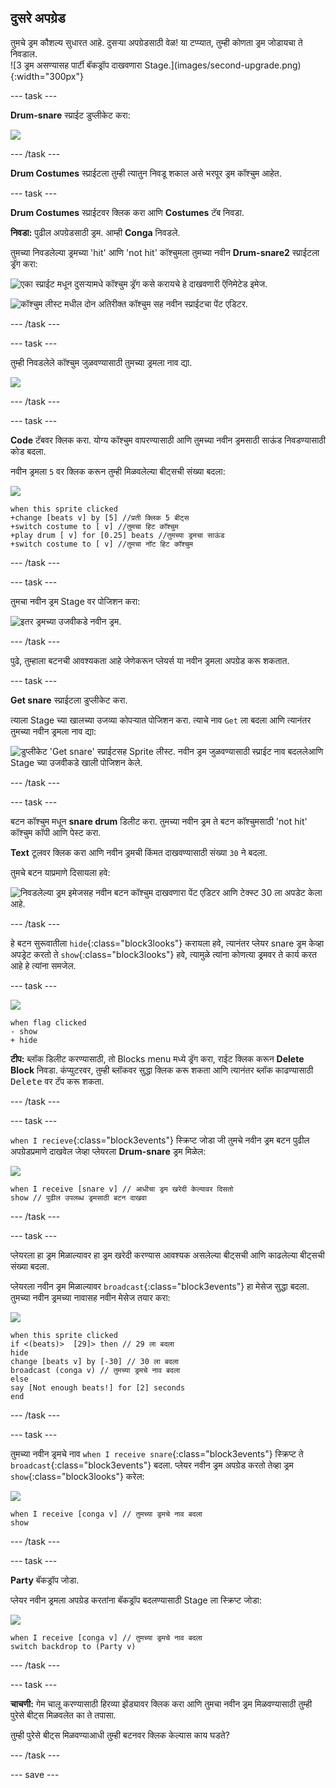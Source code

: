 ## दुसरे अपग्रेड

<div style="display: flex; flex-wrap: wrap">
<div style="flex-basis: 200px; flex-grow: 1; margin-right: 15px;">
तुमचे ड्रम कौशल्य सुधारत आहे. दुसऱ्या अपग्रेडसाठी वेळ! या टप्प्यात, तुम्ही कोणता ड्रम जोडायचा ते निवडाल.
</div>
<div>
![3 ड्रम असण्यासह पार्टी बॅकड्रॉप दाखवणारा Stage.](images/second-upgrade.png){:width="300px"}
</div>
</div>

--- task ---

**Drum-snare** स्प्राईट डुप्लीकेट करा:

![](images/duplicate-snare-drum.png)

--- /task ---

**Drum Costumes** स्प्राईटला तुम्ही त्यातुन निवडू शकाल असे भरपूर ड्रम कॉश्चुम आहेत.

--- task ---

**Drum Costumes** स्प्राईटवर क्लिक करा आणि **Costumes** टॅब निवडा.

**निवडा:** पुढील अपग्रेडसाठी ड्रम. आम्ही **Conga** निवडले.

तुमच्या निवडलेल्या ड्रमच्या 'hit' आणि 'not hit' कॉश्चुमला तुमच्या नवीन **Drum-snare2** स्प्राईटला ड्रॅग करा:

![एका स्प्राईट मधून दुसऱ्यामधे कॉश्चुम ड्रॅग कसे करायचे हे दाखवणारी ऍनिमेटेड इमेज.](images/drag-costumes.gif)

![कॉश्चुम लीस्ट मधील दोन अतिरीक्त कॉश्चुम सह नवीन स्प्राईटचा पेंट एडिटर.](images/drum-3-costumes.png)

--- /task ---

--- task ---

तुम्ही निवडलेले कॉश्चुम जुळवण्यासाठी तुमच्या ड्रमला नाव द्या.

![](images/drum-3-named.png)

--- /task ---

--- task ---

**Code** टॅबवर क्लिक करा. योग्य कॉश्चुम वापरण्यासाठी आणि तुमच्या नवीन ड्रमसाठी साऊंड निवडण्यासाठी कोड बदला.

नवीन ड्रमला `5` वर क्लिक करून तुम्ही मिळवलेल्या बीट्सची संख्या बदला:

![](images/drum-3-icon.png)

```blocks3
when this sprite clicked
+change [beats v] by [5] //प्रती क्लिक 5 बीट्स
+switch costume to [ v] //तुमचा हिट कॉश्चुम
+play drum [ v] for [0.25] beats //तुमच्या ड्रमचा साऊंड
+switch costume to [ v] //तुमचा नॉट हिट कॉश्चुम
```

--- /task ---

--- task ---

तुमचा नवीन ड्रम Stage वर पोजिशन करा:

![इतर ड्रमच्या उजवीकडे नवीन ड्रम.](images/drum-3-positioned.png)

--- /task ---

पुढे, तुम्हाला बटनची आवश्यकता आहे जेणेकरून प्लेयर्स या नवीन ड्रमला अपग्रेड करू शकतात.

--- task ---

**Get snare** स्प्राईटला डुप्लीकेट करा.

त्याला Stage च्या खालच्या उजव्या कोपऱ्यात पोजिशन करा. त्याचे नाव `Get` ला बदला आणि त्यानंतर तुमच्या नवीन ड्रमला नाव द्या:

![डुप्लीकेट 'Get snare' स्प्राईटसह Sprite लीस्ट. नवीन ड्रम जुळवण्यासाठी स्प्राईट नाव बदललेआणि Stage च्या उजवीकडे खाली पोजिशन केले.](images/get-drum-3.png)

--- /task ---

--- task ---

बटन कॉश्चुम मधून **snare drum** डिलीट करा. तुमच्या नवीन ड्रम ते बटन कॉश्चुमसाठी 'not hit' कॉश्चुम कॉपी आणि पेस्ट करा.

**Text** टूलवर क्लिक करा आणि नवीन ड्रमची किंमत दाखवण्यासाठी संख्या `30` ने बदला.

तुमचे बटन याप्रमाणे दिसायला हवे:

![निवडलेल्या ड्रम इमेजसह नवीन बटन कॉश्चुम दाखवणारा पेंट एडिटर आणि टेक्स्ट 30 ला अपडेट केला आहे.](images/get-drum-copy.png)

--- /task ---


हे बटन सुरूवातीला `hide`{:class="block3looks"} करायला हवे, त्यानंतर प्लेयर snare ड्रम केव्हा अपड्रेट करतो ते `show`{:class="block3looks"} हवे, त्यामुळे त्यांना कोणत्या ड्रमवर ते कार्य करत आहे हे त्यांना समजेल.

--- task ---

![](images/get-drum-3-icon.png)

```blocks3
when flag clicked
- show
+ hide
```

**टीप:** ब्लॉक डिलीट करण्यासाठी, तो Blocks menu मध्ये ड्रॅग करा, राईट क्लिक करून **Delete Block** निवडा. कंप्युटरवर, तुम्ही ब्लॉकवर सुद्धा क्लिक करू शकता आणि त्यानंतर ब्लॉक काढण्यासाठी <kbd>Delete</kbd> वर टॅप करू शकता.

--- /task ---

--- task ---

`when I recieve`{:class="block3events"} स्क्रिप्ट जोडा जी तुमचे नवीन ड्रम बटन पुढील अपग्रेडप्रमाणे दाखवेल जेव्हा प्लेयरला **Drum-snare** ड्रम मिळेल:

![](images/get-drum-3-icon.png)

```blocks3
when I receive [snare v] // आधीचा ड्रम खरेदी केल्यावर दिसतो
show // पुढील उपलब्ध ड्रमसाठी बटन दाखवा
```

--- /task ---

--- task ---

प्लेयरला हा ड्रम मिळाल्यावर हा ड्रम खरेदी करण्यास आवश्यक असलेल्या बीट्सची आणि काढलेल्या बीट्सची संख्या बदला.

प्लेयरला नवीन ड्रम मिळाल्यावर `broadcast`{:class="block3events"} हा मेसेज सुद्धा बदला. तुमच्या नवीन ड्रमच्या नावासह नवीन मेसेज तयार करा:

![](images/get-drum-3-icon.png)

```blocks3
when this sprite clicked
if <(beats)>  [29]> then // 29 ला बदला
hide
change [beats v] by [-30] // 30 ला बदला
broadcast (conga v) // तुमच्या ड्रमचे नाव बदला
else
say [Not enough beats!] for [2] seconds 
end
```

--- /task ---

--- task ---

तुमच्या नवीन ड्रमचे नाव `when I receive snare`{:class="block3events"} स्क्रिप्ट ते `broadcast`{:class="block3events"} बदला. प्लेयर नवीन ड्रम अपग्रेड करतो तेव्हा ड्रम `show`{:class="block3looks"} करेल:

![](images/drum-3-icon.png)

```blocks3
when I receive [conga v] // तुमच्या ड्रमचे नाव बदला
show
```

--- /task ---

--- task ---

**Party** बॅकड्रॉप जोडा.

प्लेयर नवीन ड्रमला अपग्रेड करतांना बॅकड्रॉप बदलण्यासाठी Stage ला स्क्रिप्ट जोडा:

![](images/stage-icon.png)

```blocks3
when I receive [conga v] // तुमच्या ड्रमचे नाव बदला
switch backdrop to (Party v)
```

--- /task ---

--- task ---

**चाचणी:** गेम चालू करण्यासाठी हिरव्या झेंड्यावर क्लिक करा आणि तुमचा नवीन ड्रम मिळवण्यासाठी तुम्ही पुरेसे बीट्स मिळवलेत का ते तपासा.

तुम्ही पुरेसे बीट्स मिळवण्याआधी तुम्ही बटनवर क्लिक केल्यास काय घडते?

--- /task ---

--- save ---
